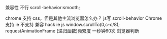 兼容性 不行
scroll-behavior:smooth;

chrome 支持 css，但是其他主流浏览器怎么办？
js写 
scroll-behavior Chrome支持 ie 不支持
兼容 hack  ie js window.scrollTo(0,c-c/8);
requestAnimationFrame (递归函数)频繁度 一秒钟60次
浏览器判断

